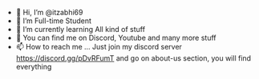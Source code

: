 - 👋 Hi, I’m @itzabhi69
- 👀 I’m Full-time Student
- 🌱 I’m currently learning All kind of stuff
- 💞️ You can find me on Discord, Youtube and many more stuff
- 📫 How to reach me ...
    Just join my discord server https://discord.gg/pDvRFumT and go on about-us section, you will find everything



<!---
itzabhi69/itzabhi69 is a ✨ special ✨ repository because its `README.md` (this file) appears on your GitHub profile.
You can click the Preview link to take a look at your changes.
--->

